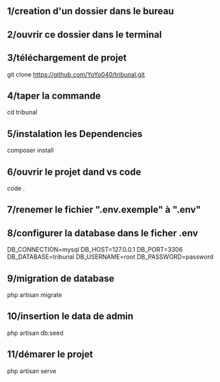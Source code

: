 ## 1/creation d'un dossier dans le bureau
## 2/ouvrir ce dossier dans le terminal
## 3/téléchargement de projet
git clone https://github.com/YoYo040/tribunal.git
## 4/taper la commande  
cd tribunal
## 5/instalation les Dependencies
composer install
## 6/ouvrir le projet dand vs code
code .
## 7/renemer le fichier ".env.exemple" à ".env"
## 8/configurer la database dans le ficher .env
DB_CONNECTION=mysql
DB_HOST=127.0.0.1
DB_PORT=3306
DB_DATABASE=tribunal
DB_USERNAME=root
DB_PASSWORD=password
## 9/migration de database
php artisan migrate
## 10/insertion le data de admin
php artisan db:seed
## 11/démarer le projet
php artisan serve
